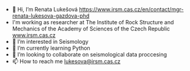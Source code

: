 - 👋 Hi, I’m Renata Lukešová https://www.irsm.cas.cz/en/contact/mgr-renata-lukesova-gazdova-phd
- I'm working as researcher at The Institute of Rock Structure and Mechanics of the Academy of Sciences of the Czech Republic www.irsm.cas.cz
- 👀 I’m interested in Seismology 
- 🌱 I’m currently learning Python
- 💞️ I’m looking to collaborate on seismological data proccesing
- 📫 How to reach me lukesova@irsm.cas.cz

<!---
Lukesovarenata/Lukesovarenata is a ✨ special ✨ repository because its `README.md` (this file) appears on your GitHub profile.
You can click the Preview link to take a look at your changes.
--->
